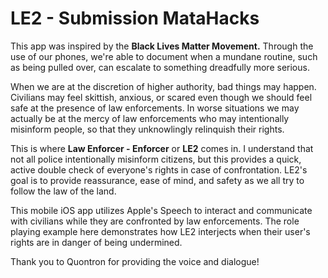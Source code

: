 # LE2 - Submission MataHacks
This app was inspired by the **Black Lives Matter Movement.** Through the use of our phones, we're able to document
when a mundane routine, such as being pulled over, can escalate to something dreadfully more serious.

When we are at the discretion of higher authority, bad things may happen. Civilians may feel skittish, anxious, or scared even though 
we should feel safe at the presence of law enforcements. In worse situations we may actually be at the mercy of law enforcements
who may intentionally misinform people, so that they unknowlingly relinquish their rights.

This is where **Law Enforcer - Enforcer** or **LE2** comes in. I understand that not all police intentionally misinform citizens, but this provides
a quick, active double check of everyone's rights in case of confrontation. LE2's goal is to provide reassurance, ease of mind, 
and safety as we all try to follow the law of the land. 

This mobile iOS app utilizes Apple's Speech to interact and communicate with civilians while they are confronted by law enforcements. 
The role playing example here demonstrates how LE2 interjects when their user's rights are in danger of being undermined.

Thank you to Quontron for providing the voice and dialogue! 
